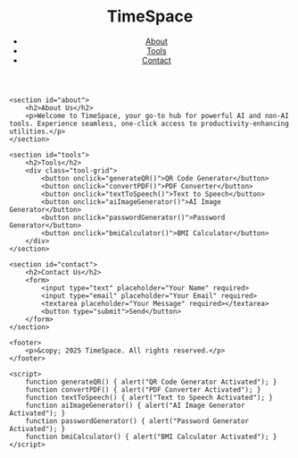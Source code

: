 <!DOCTYPE html>
<html lang="en">
<head>
    <meta charset="UTF-8">
    <meta name="viewport" content="width=device-width, initial-scale=1.0">
    <meta name="description" content="TimeSpace - A collection of powerful AI and non-AI tools accessible in one click.">
    <title>TimeSpace - All-in-One Tools</title>
    <link rel="stylesheet" href="styles.css">
    <script defer src="script.js"></script>
</head>
<body>
    <header>
        <h1>TimeSpace</h1>
        <nav>
            <ul>
                <li><a href="#about">About</a></li>
                <li><a href="#tools">Tools</a></li>
                <li><a href="#contact">Contact</a></li>
            </ul>
        </nav>
    </header>
    
    <section id="about">
        <h2>About Us</h2>
        <p>Welcome to TimeSpace, your go-to hub for powerful AI and non-AI tools. Experience seamless, one-click access to productivity-enhancing utilities.</p>
    </section>
    
    <section id="tools">
        <h2>Tools</h2>
        <div class="tool-grid">
            <button onclick="generateQR()">QR Code Generator</button>
            <button onclick="convertPDF()">PDF Converter</button>
            <button onclick="textToSpeech()">Text to Speech</button>
            <button onclick="aiImageGenerator()">AI Image Generator</button>
            <button onclick="passwordGenerator()">Password Generator</button>
            <button onclick="bmiCalculator()">BMI Calculator</button>
        </div>
    </section>
    
    <section id="contact">
        <h2>Contact Us</h2>
        <form>
            <input type="text" placeholder="Your Name" required>
            <input type="email" placeholder="Your Email" required>
            <textarea placeholder="Your Message" required></textarea>
            <button type="submit">Send</button>
        </form>
    </section>
    
    <footer>
        <p>&copy; 2025 TimeSpace. All rights reserved.</p>
    </footer>
    
    <script>
        function generateQR() { alert("QR Code Generator Activated"); }
        function convertPDF() { alert("PDF Converter Activated"); }
        function textToSpeech() { alert("Text to Speech Activated"); }
        function aiImageGenerator() { alert("AI Image Generator Activated"); }
        function passwordGenerator() { alert("Password Generator Activated"); }
        function bmiCalculator() { alert("BMI Calculator Activated"); }
    </script>
</body>
</html>

